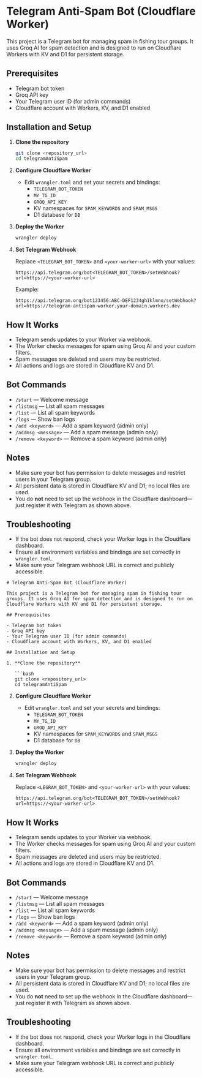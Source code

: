 # Telegram Anti-Spam Bot (Cloudflare Worker)

This project is a Telegram bot for managing spam in fishing tour groups. It uses Groq AI for spam detection and is designed to run on Cloudflare Workers with KV and D1 for persistent storage.

## Prerequisites

- Telegram bot token
- Groq API key
- Your Telegram user ID (for admin commands)
- Cloudflare account with Workers, KV, and D1 enabled

## Installation and Setup

1. **Clone the repository**

   ```bash
   git clone <repository_url>
   cd telegramAntiSpam
   ```

2. **Configure Cloudflare Worker**

   - Edit `wrangler.toml` and set your secrets and bindings:
     - `TELEGRAM_BOT_TOKEN`
     - `MY_TG_ID`
     - `GROQ_API_KEY`
     - KV namespaces for `SPAM_KEYWORDS` and `SPAM_MSGS`
     - D1 database for `DB`

3. **Deploy the Worker**

   ```bash
   wrangler deploy
   ```

4. **Set Telegram Webhook**

   Replace `<TELEGRAM_BOT_TOKEN>` and `<your-worker-url>` with your values:

   ```
   https://api.telegram.org/bot<TELEGRAM_BOT_TOKEN>/setWebhook?url=https://<your-worker-url>
   ```

   Example:

   ```
   https://api.telegram.org/bot123456:ABC-DEF1234ghIklmno/setWebhook?url=https://telegram-antispam-worker.your-domain.workers.dev
   ```

## How It Works

- Telegram sends updates to your Worker via webhook.
- The Worker checks messages for spam using Groq AI and your custom filters.
- Spam messages are deleted and users may be restricted.
- All actions and logs are stored in Cloudflare KV and D1.

## Bot Commands

- `/start` — Welcome message
- `/listmsg` — List all spam messages
- `/list` — List all spam keywords
- `/logs` — Show ban logs
- `/add <keyword>` — Add a spam keyword (admin only)
- `/addmsg <message>` — Add a spam message (admin only)
- `/remove <keyword>` — Remove a spam keyword (admin only)

## Notes

- Make sure your bot has permission to delete messages and restrict users in your Telegram group.
- All persistent data is stored in Cloudflare KV and D1; no local files are used.
- You do **not** need to set up the webhook in the Cloudflare dashboard—just register it with Telegram as shown above.

## Troubleshooting

- If the bot does not respond, check your Worker logs in the Cloudflare dashboard.
- Ensure all environment variables and bindings are set correctly in `wrangler.toml`.
- Make sure your Telegram webhook URL is correct and publicly accessible.

````
# Telegram Anti-Spam Bot (Cloudflare Worker)

This project is a Telegram bot for managing spam in fishing tour groups. It uses Groq AI for spam detection and is designed to run on Cloudflare Workers with KV and D1 for persistent storage.

## Prerequisites

- Telegram bot token
- Groq API key
- Your Telegram user ID (for admin commands)
- Cloudflare account with Workers, KV, and D1 enabled

## Installation and Setup

1. **Clone the repository**

   ```bash
   git clone <repository_url>
   cd telegramAntiSpam
````

2. **Configure Cloudflare Worker**

   - Edit `wrangler.toml` and set your secrets and bindings:
     - `TELEGRAM_BOT_TOKEN`
     - `MY_TG_ID`
     - `GROQ_API_KEY`
     - KV namespaces for `SPAM_KEYWORDS` and `SPAM_MSGS`
     - D1 database for `DB`

3. **Deploy the Worker**

   ```bash
   wrangler deploy
   ```

4. **Set Telegram Webhook**

   Replace `<LEGRAM_BOT_TOKEN>` and `<your-worker-url>` with your values:

   ```
   https://api.telegram.org/bot<TELEGRAM_BOT_TOKEN>/setWebhook?url=https://<your-worker-url>
   ```

## How It Works

- Telegram sends updates to your Worker via webhook.
- The Worker checks messages for spam using Groq AI and your custom filters.
- Spam messages are deleted and users may be restricted.
- All actions and logs are stored in Cloudflare KV and D1.

## Bot Commands

- `/start` — Welcome message
- `/listmsg` — List all spam messages
- `/list` — List all spam keywords
- `/logs` — Show ban logs
- `/add <keyword>` — Add a spam keyword (admin only)
- `/addmsg <message>` — Add a spam message (admin only)
- `/remove <keyword>` — Remove a spam keyword (admin only)

## Notes

- Make sure your bot has permission to delete messages and restrict users in your Telegram group.
- All persistent data is stored in Cloudflare KV and D1; no local files are used.
- You do **not** need to set up the webhook in the Cloudflare dashboard—just register it with Telegram as shown above.

## Troubleshooting

- If the bot does not respond, check your Worker logs in the Cloudflare dashboard.
- Ensure all environment variables and bindings are set correctly in `wrangler.toml`.
- Make sure your Telegram webhook URL is correct and publicly accessible.
